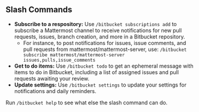 ## Slash Commands

* **Subscribe to a respository:** Use `/bitbucket subscriptions add` to subscribe a Mattermost channel to receive notifications for new pull requests, issues, branch creation, and more in a Bitbucket repository.
  * For instance, to post notifications for issues, issue comments, and pull requests from mattermost/mattermost-server, use: `/bitbucket subscribe mattermost/mattermost-server issues,pulls,issue_comments`
* **Get to do items:** Use `/bitbucket todo` to get an ephemeral message with items to do in Bitbucket, including a list of assigned issues and pull requests awaiting your review.
* **Update settings:** Use `/bitbucket settings` to update your settings for notifications and daily reminders.

Run `/bitbucket help` to see what else the slash command can do.
